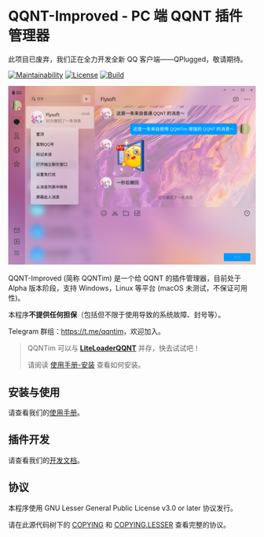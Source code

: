 # QQNT-Improved - PC 端 QQNT 插件管理器

此项目已废弃，我们正在全力开发全新 QQ 客户端——QPlugged，敬请期待。

[![Maintainability](https://api.codeclimate.com/v1/badges/bb8c6d1f5c2647ae38e8/maintainability)](https://codeclimate.com/github/Flysoft-Studio/QQNTim/maintainability) [![License](https://img.shields.io/github/license/FlysoftBeta/QQNTim)](https://github.com/Flysoft-Studio/QQNTim/blob/dev/COPYING.LESSER) [![Build](https://img.shields.io/github/actions/workflow/status/Flysoft-Studio/QQNTim/build.yml)](https://github.com/Flysoft-Studio/QQNTim/actions/workflows/build.yml)

![截图](.github/screenshot.png)

<!-- **注意:** 我们注意到 QQNT (Windows) 最近在进行大幅度修改。为了防止我们的前功尽弃，我们将适当减小更新频率。 -->

QQNT-Improved (简称 QQNTim) 是一个给 QQNT 的插件管理器，目前处于 Alpha 版本阶段，支持 Windows，Linux 等平台 (macOS 未测试，不保证可用性)。

本程序**不提供任何担保**（包括但不限于使用导致的系统故障、封号等）。

Telegram 群组：<https://t.me/qqntim>，欢迎加入。

> QQNTim 可以与 **[LiteLoaderQQNT](https://github.com/mo-jinran/LiteLoaderQQNT)** 并存，快去试试吧！
>
> 请阅读 [使用手册-安装](MANUAL.md#安装) 查看如何安装。

## 安装与使用

请查看我们的[使用手册](MANUAL.md)。

## 插件开发

请查看我们的[开发文档](DEVELOPMENT.md)。

## 协议

本程序使用 GNU Lesser General Public License v3.0 or later 协议发行。

请在此源代码树下的 [COPYING](./COPYING) 和 [COPYING.LESSER](./COPYING.LESSER) 查看完整的协议。

